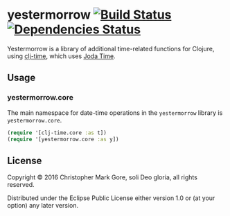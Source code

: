 # yestermorrow  [![Build Status](https://travis-ci.org/cgore/yestermorrow.svg?branch=master)](https://travis-ci.org/cgore/yestermorrow) [![Dependencies Status](http://jarkeeper.com/cgore/yestermorrow/status.png)](http://jarkeeper.com/cgore/yestermorrow)

Yestermorrow is a library of additional time-related functions for Clojure,
using [clj-time](https://github.com/clj-time/clj-time),
which uses [Joda Time](http://www.joda.org/joda-time/).

## Usage

### yestermorrow.core

The main namespace for date-time operations in the `yestermorrow` library is `yestermorrow.core`.

``` clj
(require '[clj-time.core :as t])
(require '[yestermorrow.core :as y])
```

## License

Copyright © 2016 Christopher Mark Gore, soli Deo gloria, all rights reserved.

Distributed under the Eclipse Public License either version 1.0 or (at
your option) any later version.
